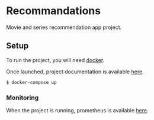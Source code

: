 # Recommandations

Movie and series recommendation app project.

## Setup

To run the project, you will need [docker][1].

Once launched, project documentation is available [here][2].

```bash
$ docker-compose up
```

### Monitoring

When the project is running, prometheus is available [here][3].

[1]: https://docs.docker.com/engine/install/
[2]: http://0.0.0.0:8000/docs
[3]: http://0.0.0.0:9090
